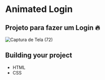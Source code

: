 # Animated Login

## Projeto para fazer um Login 🔥

![Captura de Tela (72)](https://user-images.githubusercontent.com/113383301/221593960-5884faeb-562e-4da6-b074-61b129b358a2.png)


## Building your project

- HTML
- CSS
